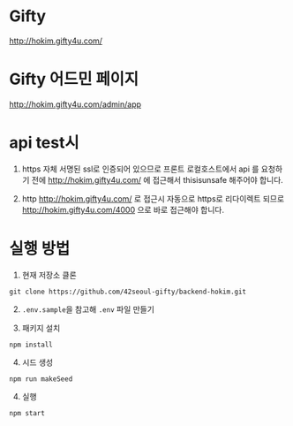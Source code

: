 # Gifty
http://hokim.gifty4u.com/

# Gifty 어드민 페이지
http://hokim.gifty4u.com/admin/app

# api test시
1. https
 자체 서명된 ssl로 인증되어 있으므로 프론트 로컬호스트에서 api 를 요청하기 전에 http://hokim.gifty4u.com/ 에 접근해서 thisisunsafe 해주어야 합니다.

2. http
  http://hokim.gifty4u.com/ 로 접근시 자동으로 https로 리다이렉트 되므로 http://hokim.gifty4u.com/4000 으로 바로 접근해야 합니다.


# 실행 방법
1. 현재 저장소 클론
```
git clone https://github.com/42seoul-gifty/backend-hokim.git
```

2. `.env.sample`을 참고해 `.env` 파일 만들기

3. 패키지 설치
```
npm install
```

4. 시드 생성
```
npm run makeSeed
```

4. 실행
```
npm start
```



